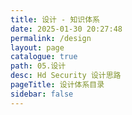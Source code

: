 ```yaml
---
title: 设计 - 知识体系
date: 2025-01-30 20:27:48
permalink: /design
layout: page
catalogue: true
path: 05.设计
desc: Hd Security 设计思路
pageTitle: 设计体系目录
sidebar: false
---
```

